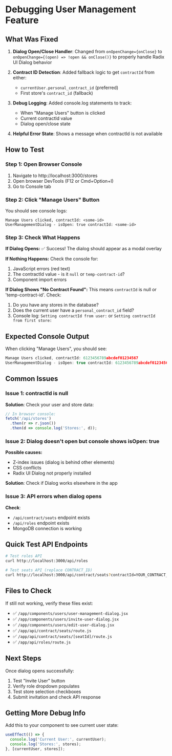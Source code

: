 # Debugging User Management Feature

## What Was Fixed

1. **Dialog Open/Close Handler**: Changed from `onOpenChange={onClose}` to `onOpenChange={(open) => !open && onClose()}` to properly handle Radix UI Dialog behavior

2. **Contract ID Detection**: Added fallback logic to get `contractId` from either:
   - `currentUser.personal_contract_id` (preferred)
   - First store's `contract_id` (fallback)

3. **Debug Logging**: Added console.log statements to track:
   - When "Manage Users" button is clicked
   - Current contractId value
   - Dialog open/close state

4. **Helpful Error State**: Shows a message when contractId is not available

## How to Test

### Step 1: Open Browser Console
1. Navigate to http://localhost:3000/stores
2. Open browser DevTools (F12 or Cmd+Option+I)
3. Go to Console tab

### Step 2: Click "Manage Users" Button
You should see console logs:
```
Manage Users clicked, contractId: <some-id>
UserManagementDialog - isOpen: true contractId: <some-id>
```

### Step 3: Check What Happens

**If Dialog Opens:**
✅ Success! The dialog should appear as a modal overlay

**If Nothing Happens:**
Check the console for:
1. JavaScript errors (red text)
2. The contractId value - is it `null` or `temp-contract-id`?
3. Component import errors

**If Dialog Shows "No Contract Found":**
This means `contractId` is null or 'temp-contract-id'. Check:
1. Do you have any stores in the database?
2. Does the current user have a `personal_contract_id` field?
3. Console log: `Setting contractId from user:` or `Setting contractId from first store:`

## Expected Console Output

When clicking "Manage Users", you should see:
```javascript
Manage Users clicked, contractId: 6123456789abcdef01234567
UserManagementDialog - isOpen: true contractId: 6123456789abcdef01234567
```

## Common Issues

### Issue 1: contractId is null
**Solution**: Check your user and store data:
```javascript
// In browser console:
fetch('/api/stores')
  .then(r => r.json())
  .then(d => console.log('Stores:', d));
```

### Issue 2: Dialog doesn't open but console shows isOpen: true
**Possible causes:**
- Z-index issues (dialog is behind other elements)
- CSS conflicts
- Radix UI Dialog not properly installed

**Solution**: Check if Dialog works elsewhere in the app

### Issue 3: API errors when dialog opens
**Check**:
- `/api/contract/seats` endpoint exists
- `/api/roles` endpoint exists
- MongoDB connection is working

## Quick Test API Endpoints

```bash
# Test roles API
curl http://localhost:3000/api/roles

# Test seats API (replace CONTRACT_ID)
curl http://localhost:3000/api/contract/seats?contractId=YOUR_CONTRACT_ID
```

## Files to Check

If still not working, verify these files exist:
- ✅ `/app/components/users/user-management-dialog.jsx`
- ✅ `/app/components/users/invite-user-dialog.jsx`
- ✅ `/app/components/users/edit-user-dialog.jsx`
- ✅ `/app/api/contract/seats/route.js`
- ✅ `/app/api/contract/seats/[seatId]/route.js`
- ✅ `/app/api/roles/route.js`

## Next Steps

Once dialog opens successfully:
1. Test "Invite User" button
2. Verify role dropdown populates
3. Test store selection checkboxes
4. Submit invitation and check API response

## Getting More Debug Info

Add this to your component to see current user state:
```javascript
useEffect(() => {
  console.log('Current User:', currentUser);
  console.log('Stores:', stores);
}, [currentUser, stores]);
```
